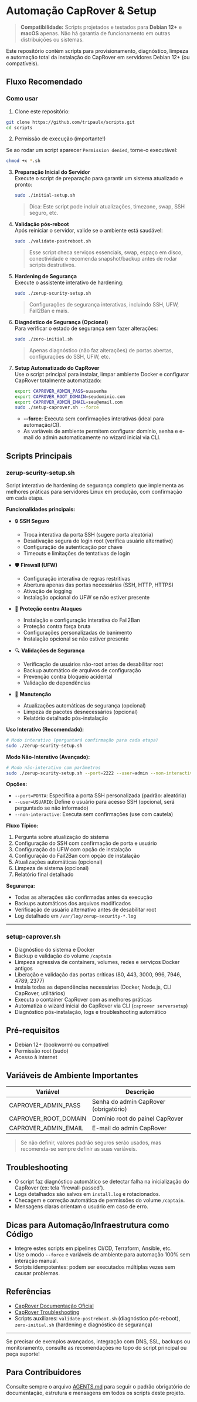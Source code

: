 # Automação CapRover & Setup 

> **Compatibilidade:**
> Scripts projetados e testados para **Debian 12+** e **macOS** apenas. Não há garantia de funcionamento em outras distribuições ou sistemas.

Este repositório contém scripts para provisionamento, diagnóstico, limpeza e automação total da instalação do CapRover em servidores Debian 12+ (ou compatíveis).

## Fluxo Recomendado

### Como usar

1. Clone este repositório:

```sh
git clone https://github.com/tripaulx/scripts.git
cd scripts
```

2. Permissão de execução (importante!)

Se ao rodar um script aparecer `Permission denied`, torne-o executável:

```sh
chmod +x *.sh
```

3. **Preparação Inicial do Servidor**  
   Execute o script de preparação para garantir um sistema atualizado e pronto:
   ```bash
   sudo ./initial-setup.sh
   ```
   > Dica: Este script pode incluir atualizações, timezone, swap, SSH seguro, etc.

4. **Validação pós-reboot**  
   Após reiniciar o servidor, valide se o ambiente está saudável:
   ```bash
   sudo ./validate-postreboot.sh
   ```
   > Esse script checa serviços essenciais, swap, espaço em disco, conectividade e recomenda snapshot/backup antes de rodar scripts destrutivos.

5. **Hardening de Segurança**  
   Execute o assistente interativo de hardening:
   ```bash
   sudo ./zerup-scurity-setup.sh
   ```
   > Configurações de segurança interativas, incluindo SSH, UFW, Fail2Ban e mais.

6. **Diagnóstico de Segurança (Opcional)**  
   Para verificar o estado de segurança sem fazer alterações:
   ```bash
   sudo ./zero-initial.sh
   ```
   > Apenas diagnóstico (não faz alterações) de portas abertas, configurações do SSH, UFW, etc.

6. **Setup Automatizado do CapRover**  
   Use o script principal para instalar, limpar ambiente Docker e configurar CapRover totalmente automatizado:
   ```bash
   export CAPROVER_ADMIN_PASS=suasenha
   export CAPROVER_ROOT_DOMAIN=seudominio.com
   export CAPROVER_ADMIN_EMAIL=seu@email.com
   sudo ./setup-caprover.sh --force
   ```
   - **--force**: Executa sem confirmações interativas (ideal para automação/CI).
   - As variáveis de ambiente permitem configurar domínio, senha e e-mail do admin automaticamente no wizard inicial via CLI.

## Scripts Principais

### zerup-scurity-setup.sh
Script interativo de hardening de segurança completo que implementa as melhores práticas para servidores Linux em produção, com confirmação em cada etapa.

**Funcionalidades principais:**
- 🔒 **SSH Seguro**
  - Troca interativa da porta SSH (sugere porta aleatória)
  - Desativação segura do login root (verifica usuário alternativo)
  - Configuração de autenticação por chave
  - Timeouts e limitações de tentativas de login

- 🛡️ **Firewall (UFW)**
  - Configuração interativa de regras restritivas
  - Abertura apenas das portas necessárias (SSH, HTTP, HTTPS)
  - Ativação de logging
  - Instalação opcional do UFW se não estiver presente

- 🛑 **Proteção contra Ataques**
  - Instalação e configuração interativa do Fail2Ban
  - Proteção contra força bruta
  - Configurações personalizadas de banimento
  - Instalação opcional se não estiver presente

- 🔍 **Validações de Segurança**
  - Verificação de usuários não-root antes de desabilitar root
  - Backup automático de arquivos de configuração
  - Prevenção contra bloqueio acidental
  - Validação de dependências

- 🔄 **Manutenção**
  - Atualizações automáticas de segurança (opcional)
  - Limpeza de pacotes desnecessários (opcional)
  - Relatório detalhado pós-instalação

**Uso Interativo (Recomendado):**
```bash
# Modo interativo (perguntará confirmação para cada etapa)
sudo ./zerup-scurity-setup.sh
```

**Modo Não-Interativo (Avançado):**
```bash
# Modo não-interativo com parâmetros
sudo ./zerup-scurity-setup.sh --port=2222 --user=admin --non-interactive
```

**Opções:**
- `--port=PORTA`: Especifica a porta SSH personalizada (padrão: aleatória)
- `--user=USUARIO`: Define o usuário para acesso SSH (opcional, será perguntado se não informado)
- `--non-interactive`: Executa sem confirmações (use com cautela)

**Fluxo Típico:**
1. Pergunta sobre atualização do sistema
2. Configuração do SSH com confirmação de porta e usuário
3. Configuração do UFW com opção de instalação
4. Configuração do Fail2Ban com opção de instalação
5. Atualizações automáticas (opcional)
6. Limpeza de sistema (opcional)
7. Relatório final detalhado

**Segurança:**
- Todas as alterações são confirmadas antes da execução
- Backups automáticos dos arquivos modificados
- Verificação de usuário alternativo antes de desabilitar root
- Log detalhado em `/var/log/zerup-security-*.log`

---

### setup-caprover.sh
- Diagnóstico do sistema e Docker
- Backup e validação do volume `/captain`
- Limpeza agressiva de containers, volumes, redes e serviços Docker antigos
- Liberação e validação das portas críticas (80, 443, 3000, 996, 7946, 4789, 2377)
- Instala todas as dependências necessárias (Docker, Node.js, CLI CapRover, utilitários)
- Executa o container CapRover com as melhores práticas
- Automatiza o wizard inicial do CapRover via CLI (`caprover serversetup`)
- Diagnóstico pós-instalação, logs e troubleshooting automático

## Pré-requisitos
- Debian 12+ (bookworm) ou compatível
- Permissão root (sudo)
- Acesso à internet

## Variáveis de Ambiente Importantes
| Variável                 | Descrição                                    |
|-------------------------|-----------------------------------------------|
| CAPROVER_ADMIN_PASS     | Senha do admin CapRover (obrigatório)         |
| CAPROVER_ROOT_DOMAIN    | Domínio root do painel CapRover               |
| CAPROVER_ADMIN_EMAIL    | E-mail do admin CapRover                      |

> Se não definir, valores padrão seguros serão usados, mas recomenda-se sempre definir as suas variáveis.

## Troubleshooting
- O script faz diagnóstico automático se detectar falha na inicialização do CapRover (ex: tela 'firewall-passed').
- Logs detalhados são salvos em `install.log` e rotacionados.
- Checagem e correção automática de permissões do volume `/captain`.
- Mensagens claras orientam o usuário em caso de erro.

## Dicas para Automação/Infraestrutura como Código
- Integre estes scripts em pipelines CI/CD, Terraform, Ansible, etc.
- Use o modo `--force` e variáveis de ambiente para automação 100% sem interação manual.
- Scripts idempotentes: podem ser executados múltiplas vezes sem causar problemas.

## Referências
- [CapRover Documentação Oficial](https://caprover.com/docs/)
- [CapRover Troubleshooting](https://caprover.com/docs/troubleshooting.html)
- Scripts auxiliares: `validate-postreboot.sh` (diagnóstico pós-reboot), `zero-initial.sh` (hardening e diagnóstico de segurança)

---

Se precisar de exemplos avançados, integração com DNS, SSL, backups ou monitoramento, consulte as recomendações no topo do script principal ou peça suporte!

## Para Contribuidores
Consulte sempre o arquivo [AGENTS.md](./AGENTS.md) para seguir o padrão obrigatório de documentação, estrutura e mensagens em todos os scripts deste projeto.
